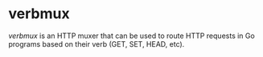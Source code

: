 # verbmux

*verbmux* is an HTTP muxer that can be used to route HTTP requests in Go
programs based on their verb (GET, SET, HEAD, etc).
